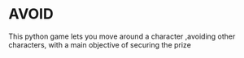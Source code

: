 # AVOID
This python game lets you move around a character ,avoiding other characters, with a main objective of securing the prize
